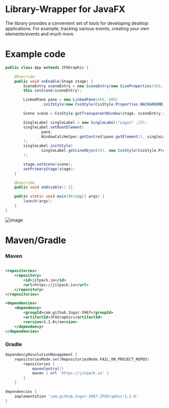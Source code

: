 # Library-Wrapper for JavaFX

The library provides a convenient set of tools for developing desktop applications. For example, tracking various events, creating your own elements/events and much more.

<h1>Example code</h1>

```java
public class App extends JFXGraphic {

    @Override
    public void onEnable(Stage stage) {
        SceneEntry sceneEntry = new SceneEntry(new SizeProperties(450, 550));
        this.setScene(sceneEntry);

        LinkedPane pane = new LinkedPane(450, 600)
                .initStyle(new CssStyle(CssStyle.Properties.BACKGROUND_COLOR.getProperty("white")));

        Scene scene = CssStyle.getTransparentWindow(stage, sceneEntry.initScene(pane.getElement()));

        SingleLabel singleLabel = new SingleLabel("Login" ,25);
        singleLabel.setRootElement(
                pane,
                WindowCalcHelper.getCentreX(pane.getElement(), singleLabel.getElement()), WindowCalcHelper.getCentreY(pane.getElement(), singleLabel.getElement()) - 155
        );
        singleLabel.initStyle(
                singleLabel.getLineObject(0), new CssStyle(CssStyle.Properties.TEXT_FILL_COLOR.getProperty("black"))
        );

        stage.setScene(scene);
        setPrimaryStage(stage);
    }

    @Override
    public void onDisable() {}

    public static void main(String[] args) {
        launch(args);
    }
}
```
![image](https://github.com/user-attachments/assets/eb312378-e77d-4d7b-b65e-ff6874101368)


<h1>Maven/Gradle</h1>

### Maven

```xml

<repositories>
	<repository>
		<id>jitpack.io</id>
		<url>https://jitpack.io</url>
	</repository>
</repositories>

<dependencies>
	<dependency>
	    <groupId>com.github.Ingur-5967</groupId>
	    <artifactId>JFXGraphic</artifactId>
	    <version>1.1.0</version>
	</dependency>
</dependencies>
```

### Gradle

```groovy
dependencyResolutionManagement {
	repositoriesMode.set(RepositoriesMode.FAIL_ON_PROJECT_REPOS)
		repositories {
			mavenCentral()
			maven { url 'https://jitpack.io' }
		}
	}

dependencies {
    implementation 'com.github.Ingur-5967:JFXGraphic:1.1.0'
}
```


